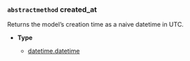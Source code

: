 ### `abstractmethod` created_at [](https://discordpy.readthedocs.io/en/v1.7.3/api.html#discord.abc.Snowflake.created_at)
Returns the model’s creation time as a naive datetime in UTC.

- **Type**

	- [datetime.datetime](https://docs.python.org/3/library/datetime.html#datetime.datetime "(in Python v3.9)")

